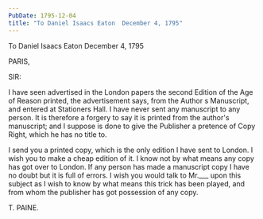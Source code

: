 ```yaml
---
PubDate: 1795-12-04
title: "To Daniel Isaacs Eaton  December 4, 1795"
---
```


   To Daniel Isaacs Eaton  December 4, 1795

   PARIS,

   SIR:

   I have seen advertised in the London papers the second Edition of the Age
   of Reason printed, the advertisement says, from the Author s Manuscript,
   and entered at Stationers Hall. I have never sent any manuscript to any
   person. It is therefore a forgery to say it is printed from the author's
   manuscript; and I suppose is done to give the Publisher a pretence of Copy
   Right, which he has no title to.

   I send you a printed copy, which is the only edition I have sent to
   London. I wish you to make a cheap edition of it. I know not by what means
   any copy has got over to London. If any person has made a manuscript copy
   I have no doubt but it is full of errors. I wish you would talk to Mr.___
   upon this subject as I wish to know by what means this trick has been
   played, and from whom the publisher has got possession of any copy.

   T. PAINE.


